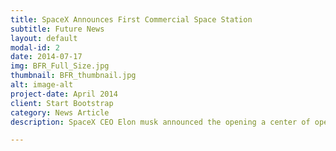 ```yaml
---
title: SpaceX Announces First Commercial Space Station 
subtitle: Future News
layout: default
modal-id: 2
date: 2014-07-17
img: BFR_Full_Size.jpg
thumbnail: BFR_thumbnail.jpg
alt: image-alt
project-date: April 2014
client: Start Bootstrap
category: News Article
description: SpaceX CEO Elon musk announced the opening a center of operations for space-based industry. Musk’s "Moon Base” will be a logistics hub for the company’s new earth to space hauling service. The Transportation is to be provided by the BFR Platform widely used in the SpaceX earth to earth passenger and cargo hauling services. “The earth to space hauling will use the same infrastructure used in our current global transportation services”. In addition to the construction of the new moon base, SpaceX is expanding the sea-based launch platforms that up until now have been used for quick transportation of cargo and people to the other side of the world. “Think of this as just another destination on the SpaceX roster. Our BFR spacecraft will launch into low earth orbit, and instead of coming back down to one of our earth-based platforms, it continues on to the moon. The whole trip should take about the same about of time as our 34-minute London to Honk Kong flight.

---
```

